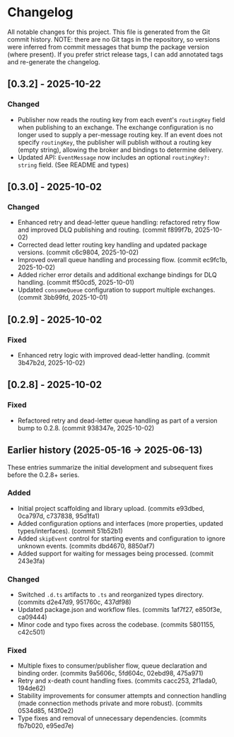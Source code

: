 # Changelog

All notable changes for this project. This file is generated from the Git commit history. NOTE: there are no Git tags in the repository, so versions were inferred from commit messages that bump the package version (where present). If you prefer strict release tags, I can add annotated tags and re-generate the changelog.

## [0.3.2] - 2025-10-22
### Changed
- Publisher now reads the routing key from each event's `routingKey` field when publishing to an exchange. The exchange configuration is no longer used to supply a per-message routing key. If an event does not specify `routingKey`, the publisher will publish without a routing key (empty string), allowing the broker and bindings to determine delivery.
- Updated API: `EventMessage` now includes an optional `routingKey?: string` field. (See README and types)

## [0.3.0] - 2025-10-02
### Changed
- Enhanced retry and dead-letter queue handling: refactored retry flow and improved DLQ publishing and routing. (commit f899f7b, 2025-10-02)
- Corrected dead letter routing key handling and updated package versions. (commit c6c9804, 2025-10-02)
- Improved overall queue handling and processing flow. (commit ec9fc1b, 2025-10-02)
- Added richer error details and additional exchange bindings for DLQ handling. (commit ff50cd5, 2025-10-01)
- Updated `consumeQueue` configuration to support multiple exchanges. (commit 3bb99fd, 2025-10-01)

## [0.2.9] - 2025-10-02
### Fixed
- Enhanced retry logic with improved dead-letter handling. (commit 3b47b2d, 2025-10-02)

## [0.2.8] - 2025-10-02
### Fixed
- Refactored retry and dead-letter queue handling as part of a version bump to 0.2.8. (commit 938347e, 2025-10-02)

## Earlier history (2025-05-16 → 2025-06-13)
These entries summarize the initial development and subsequent fixes before the 0.2.8+ series.

### Added
- Initial project scaffolding and library upload. (commits e93dbed, 0ca797d, c737838, 95d1fa1)
- Added configuration options and interfaces (more properties, updated types/interfaces). (commit 51b52b1)
- Added `skipEvent` control for starting events and configuration to ignore unknown events. (commits dbd4670, 8850af7)
- Added support for waiting for messages being processed. (commit 243e3fa)

### Changed
- Switched `.d.ts` artifacts to `.ts` and reorganized types directory. (commits d2e47d9, 951760c, 437df98)
- Updated package.json and workflow files. (commits 1af7f27, e850f3e, ca09444)
- Minor code and typo fixes across the codebase. (commits 5801155, c42c501)

### Fixed
- Multiple fixes to consumer/publisher flow, queue declaration and binding order. (commits 9a5606c, 5fd604c, 02ebd98, 475a971)
- Retry and x-death count handling fixes. (commits cacc253, 2f1ada0, 194de62)
- Stability improvements for consumer attempts and connection handling (made connection methods private and more robust). (commits 0534d85, f43f0e2)
- Type fixes and removal of unnecessary dependencies. (commits fb7b020, e95ed7e)
